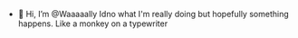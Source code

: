 - 👋 Hi, I’m @Waaaaally
Idno what I'm really doing but hopefully something happens. Like a monkey on a typewriter
<!---
Waaaaally/Waaaaally is a ✨ special ✨ repository because its `README.md` (this file) appears on your GitHub profile.
You can click the Preview link to take a look at your changes.
--->
